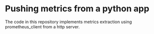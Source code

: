 # Pushing metrics from a python app

The code in this repository implements metrics extraction using prometheus_client from a http server.
